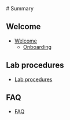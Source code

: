 ‌# Summary​
## Welcome

* [Welcome](docs/README.md)
    * [Onboarding](docs/onboarding.md)      

## Lab procedures

* [Lab procedures](docs/lab-procedures.md)

## FAQ

* [FAQ](docs/faq.md)